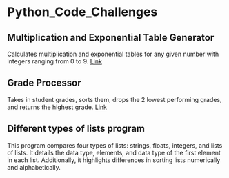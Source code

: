 # Python_Code_Challenges
## Multiplication and Exponential Table Generator
Calculates multiplication and exponential tables for any given number with integers ranging from 0 to 9.
[Link](https://github.com/trintambogo/Python_Code_Challenges/blob/main/multiplication%20and%20exponent%20table.ipynb)

## Grade Processor
Takes in student grades, sorts them, drops the 2 lowest performing grades, and returns the highest grade.
[Link](https://github.com/trintambogo/Python_Code_Challenges/blob/main/GradeSorter.ipynb) 

## Different types of lists program
This program compares four types of lists: strings, floats, integers, and lists of lists. It details the data type, elements, and data type of the first element in each list. Additionally, it highlights differences in sorting lists numerically and alphabetically. 
